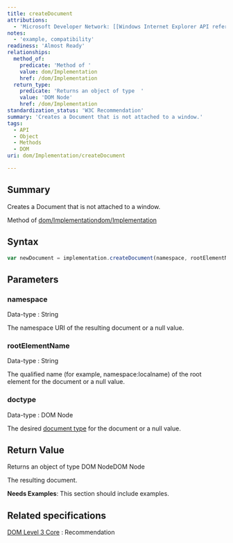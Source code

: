 ```yaml
---
title: createDocument
attributions:
  - 'Microsoft Developer Network: [[Windows Internet Explorer API reference](http://msdn.microsoft.com/en-us/library/ie/hh828809%28v=vs.85%29.aspx) Article]'
notes:
  - 'example, compatibility'
readiness: 'Almost Ready'
relationships:
  method_of:
    predicate: 'Method of '
    value: dom/Implementation
    href: /dom/Implementation
  return_type:
    predicate: 'Returns an object of type  '
    value: 'DOM Node'
    href: /dom/Implementation
standardization_status: 'W3C Recommendation'
summary: 'Creates a Document that is not attached to a window.'
tags:
  - API
  - Object
  - Methods
  - DOM
uri: dom/Implementation/createDocument

---
```

## Summary

Creates a Document that is not attached to a window.

Method of [dom/Implementation](/dom/Implementation)[dom/Implementation](/dom/Implementation)

## Syntax

``` js
var newDocument = implementation.createDocument(namespace, rootElementName, doctype);
```

## Parameters

### namespace

 Data-type
:   String

 The namespace URI of the resulting document or a null value.

### rootElementName

 Data-type
:   String

 The qualified name (for example, namespace:localname) of the root element for the document or a null value.

### doctype

 Data-type
:   DOM Node

 The desired [document type](/html/elements/!DOCTYPE) for the document or a null value.

## Return Value

Returns an object of type DOM NodeDOM Node

The resulting document.

**Needs Examples**: This section should include examples.

## Related specifications

[DOM Level 3 Core](http://www.w3.org/TR/DOM-Level-3-Core/)
:   Recommendation
